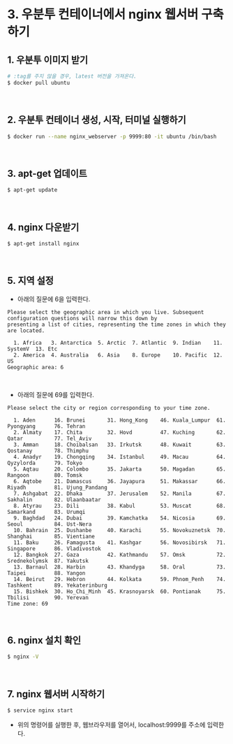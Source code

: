 # 3. 우분투 컨테이너에서 nginx 웹서버 구축하기



## 1. 우분투 이미지 받기

```bash
# :tag를 주지 않을 경우, latest 버전을 가져온다.
$ docker pull ubuntu
```

<br/>

## 2. 우분투 컨테이너 생성, 시작, 터미널 실행하기

```bash
$ docker run --name nginx_webserver -p 9999:80 -it ubuntu /bin/bash
```

<br/>

## 3. apt-get 업데이트

```bash
$ apt-get update
```

<br/>

## 4. nginx 다운받기

```bash
$ apt-get install nginx
```

<br/>

## 5. 지역 설정

- 아래의 질문에 6을 입력한다.

```
Please select the geographic area in which you live. Subsequent configuration questions will narrow this down by
presenting a list of cities, representing the time zones in which they are located.

  1. Africa   3. Antarctica  5. Arctic  7. Atlantic  9. Indian    11. SystemV  13. Etc
  2. America  4. Australia   6. Asia    8. Europe    10. Pacific  12. US
Geographic area: 6
```

<br/>

- 아래의 질문에 69를 입력한다.

```
Please select the city or region corresponding to your time zone.

  1. Aden      16. Brunei       31. Hong_Kong    46. Kuala_Lumpur  61. Pyongyang      76. Tehran
  2. Almaty    17. Chita        32. Hovd         47. Kuching       62. Qatar          77. Tel_Aviv
  3. Amman     18. Choibalsan   33. Irkutsk      48. Kuwait        63. Qostanay       78. Thimphu
  4. Anadyr    19. Chongqing    34. Istanbul     49. Macau         64. Qyzylorda      79. Tokyo
  5. Aqtau     20. Colombo      35. Jakarta      50. Magadan       65. Rangoon        80. Tomsk
  6. Aqtobe    21. Damascus     36. Jayapura     51. Makassar      66. Riyadh         81. Ujung_Pandang
  7. Ashgabat  22. Dhaka        37. Jerusalem    52. Manila        67. Sakhalin       82. Ulaanbaatar
  8. Atyrau    23. Dili         38. Kabul        53. Muscat        68. Samarkand      83. Urumqi
  9. Baghdad   24. Dubai        39. Kamchatka    54. Nicosia       69. Seoul          84. Ust-Nera
  10. Bahrain  25. Dushanbe     40. Karachi      55. Novokuznetsk  70. Shanghai       85. Vientiane
  11. Baku     26. Famagusta    41. Kashgar      56. Novosibirsk   71. Singapore      86. Vladivostok
  12. Bangkok  27. Gaza         42. Kathmandu    57. Omsk          72. Srednekolymsk  87. Yakutsk
  13. Barnaul  28. Harbin       43. Khandyga     58. Oral          73. Taipei         88. Yangon
  14. Beirut   29. Hebron       44. Kolkata      59. Phnom_Penh    74. Tashkent       89. Yekaterinburg
  15. Bishkek  30. Ho_Chi_Minh  45. Krasnoyarsk  60. Pontianak     75. Tbilisi        90. Yerevan
Time zone: 69
```

<br/>

## 6. nginx 설치 확인

```bash
$ nginx -V
```

<br/>

## 7. nginx 웹서버 시작하기

```bash
$ service nginx start
```

- 위의 명령어를 실행한 후, 웹브라우저를 열어서, localhost:9999를 주소에 입력한다.